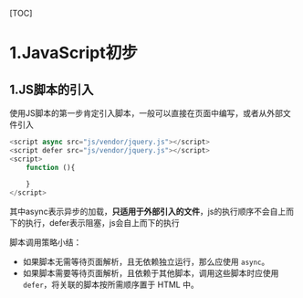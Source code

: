 [TOC]

# 1.JavaScript初步

## 1.JS脚本的引入

使用JS脚本的第一步肯定引入脚本，一般可以直接在页面中编写，或者从外部文件引入

```js
<script async src="js/vendor/jquery.js"></script>
<script defer src="js/vendor/jquery.js"></script>
<script>
    function (){
    
	}
</script>
```

其中async表示异步的加载，**只适用于外部引入的文件**，js的执行顺序不会自上而下的执行，defer表示阻塞，js会自上而下的执行

脚本调用策略小结：

- 如果脚本无需等待页面解析，且无依赖独立运行，那么应使用 `async`。
- 如果脚本需要等待页面解析，且依赖于其他脚本，调用这些脚本时应使用 `defer`，将关联的脚本按所需顺序置于 HTML 中。